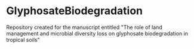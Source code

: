 # GlyphosateBiodegradation
Repository created for the manuscript entitled "The role of land management and microbial diversity loss on glyphosate biodegradation in tropical soils"
